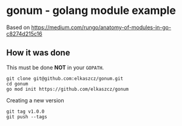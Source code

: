 # gonum - golang module example

Based on https://medium.com/rungo/anatomy-of-modules-in-go-c8274d215c16

## How it was done

This must be done **NOT** in your `GOPATH`.

```console
git clone git@github.com:elkaszcz/gonum.git
cd gonum
go mod init https://github.com/elkaszcz/gonum

```

Creating a new version
```console
git tag v1.0.0
git push --tags
```
